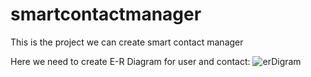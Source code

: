 # smartcontactmanager
This is the project we can create smart contact manager

Here we need to create E-R Diagram for user and contact:
![erDigram](https://user-images.githubusercontent.com/49556058/164913275-304d2cfb-9cec-48da-b988-6ac90f573a91.png)
